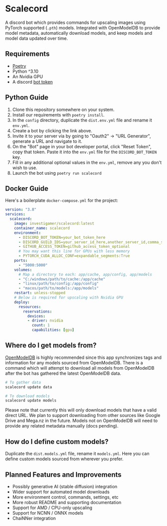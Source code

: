# Scalecord
A discord bot which provides commands for upscaling images using PyTorch supported (`.pth`) models. Integrated with 
OpenModelDB to provide model metadata, automatically download models, and keep models and model data updated over time. 

## Requirements
- [Poetry](https://python-poetry.org/docs/)
- Python ^3.10
- An Nvidia GPU
- A discord [bot token](https://discord.com/developers/applications?new_application=true)

## Python Guide
1. Clone this repository somewhere on your system.
2. Install our requirements with `poetry install`.
3. In the `config` directory, duplicate the `dist.env.yml` file and rename it `env.yml`.
4. Create a bot by clicking the link above.
5. Invite it to your server via by going to "Oauth2" -> "URL Generator", generate a URL and navigate to it.
6. On the "Bot" page in your bot developer portal, click "Reset Token", copy that token. Paste it into the `env.yml` 
file for the `DISCORD_BOT_TOKEN` key. 
7. Fill in any additional optional values in the `env.yml`, remove any you don't wish to use.
8. Launch the bot using `poetry run scalecord`

## Docker Guide
Here's a boilerplate `docker-compose.yml` for the project:
```yaml
version: "3.8"
services:
  scalecord:
    image: investigamer/scalecord:latest
    container_name: scalecord
    environment:
      - DISCORD_BOT_TOKEN=your_bot_token_here
      - DISCORD_GUILD_IDS=your_server_id_here,another_server_id,comma_separated
      - GITHUB_ACCESS_TOKEN=github_access_token_optional
      # You may want this line for GPUs with less memory
      - PYTORCH_CUDA_ALLOC_CONF=expandable_segments:True
    ports:
      - "5000:5000"
    volumes:
      # Map a directory to each: app/cache, app/config, app/models
      - "C:/windows/path/to/cache:/app/cache"
      - "linux/path/to/config:/app/config"
      - "macos/path/to/models:/app/models"
    restart: unless-stopped
    # Below is required for upscaling with Nvidia GPU
    deploy:
      resources:
        reservations:
          devices:
          - driver: nvidia
            count: 1
            capabilities: [gpu]
```

## Where do I get models from?
[OpenModelDB](https://openmodeldb.info) is highly recommended since this app synchronizes tags and information for any models 
sourced from OpenModelDB. There is a command which will attempt to download all models from OpenModelDB after the 
bot has gathered the latest OpenModelDB data.
```bash
# To gather data
scalecord update data

# To download models
scalecord update models
```
Please note that currently this will only download models that have a valid direct URL. We plan to support downloading 
from other sources like Google Drive and Mega.nz in the future. Models not on OpenModelDB will need to provide any 
related metadata manually (docs pending).

## How do I define custom models?
Duplicate the `dist.models.yml` file, rename it `models.yml`. Here you can define custom models sourced from 
wherever you prefer.

## Planned Features and Improvements
- Possibly generative AI (stable diffusion) integration
- Wider support for automated model downloads
- More environment control, commands, settings, etc
- More robust README and supporting documentation
- Support for AMD / CPU-only upscaling
- Support for NCNN / ONNX models
- ChaiNNer integration

